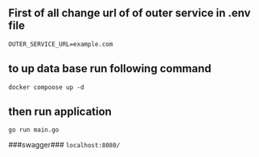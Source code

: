 ## First of all change url of of outer service in .env file
```OUTER_SERVICE_URL=example.com```
## to up data base run following command 
```docker compoose up -d ```
## then run application
```go run main.go```

###swagger###
```localhost:8080/```
